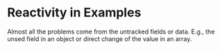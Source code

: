 # Reactivity in Examples

Almost all the problems come from the untracked fields or data. E.g., the unsed field in an object or direct change of the value in an array.
